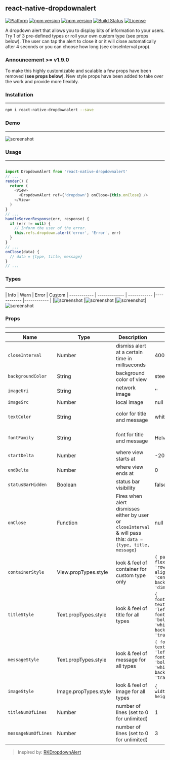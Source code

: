 ## react-native-dropdownalert

[![Platform](https://img.shields.io/badge/platform-react--native-lightgrey.svg)](http://facebook.github.io/react-native/)
[![npm version](http://img.shields.io/npm/v/react-native-dropdownalert.svg)](https://www.npmjs.com/package/react-native-dropdownalert)
[![npm version](http://img.shields.io/npm/dm/react-native-dropdownalert.svg)](https://www.npmjs.com/package/react-native-dropdownalert)
[![Build Status](https://travis-ci.org/devBrian/react-native-dropdownalert.svg?branch=master)](https://travis-ci.org/devBrian/react-native-dropdownalert)
[![License](https://img.shields.io/badge/license-MIT-blue.svg)](https://raw.github.com/devBrian/react-native-dropdownalert/master/LICENSE)

A dropdown alert that allows you to display bits of information to your users. Try 1 of 3 pre-defined types or roll your own custom type (see props below). The user can tap the alert to close it or it will close automatically after 4 seconds or you can choose how long (see closeInterval prop).

### Announcement >= v1.9.0
To make this highly customizable and scalable a few props have been removed (**see props below**). New style props have been added to take over the work and provide more flexibly.

### Installation
---
```bash
npm i react-native-dropdownalert --save
```

### Demo
---

![screenshot](https://raw.github.com/devBrian/react-native-dropdownalert/master/screenshots/demo.gif)

### Usage
---

```javascript

import DropdownAlert from 'react-native-dropdownalert'
// ...
render() {
  return (
    <View>
      <DropdownAlert ref={'dropdown'} onClose={this.onClose} />
    </View>
  )
}
// ...
handleServerResponse(err, response) {
  if (err != null) {
    // Inform the user of the error.
    this.refs.dropdown.alert('error', 'Error', err)
  }
}
// ...
onClose(data) {
  // data = {type, title, message}
}
// ...

```

### Types
---
| Info | Warn | Error | Custom
| ------------ | ------------- | ------------ |------------ |------------ |
|![screenshot](https://raw.github.com/devBrian/react-native-dropdownalert/master/screenshots/info.png) |![screenshot](https://raw.github.com/devBrian/react-native-dropdownalert/master/screenshots/warning.png) |![screenshot](https://raw.github.com/devBrian/react-native-dropdownalert/master/screenshots/error.png)|![screenshot](https://raw.github.com/devBrian/react-native-dropdownalert/master/screenshots/custom.png)

### Props
---

| Name | Type | Description | Default | Status
| ------------ | ------------- | ------------ |------------ |------------ |
| ```closeInterval``` | Number  | dismiss alert at a certain time in milliseconds | 4000 | Available
| ```backgroundColor``` | String  | background color of view | steelblue | Removed (use containerStyle)
| ```imageUri``` | String  | network image | '' | Available
| ```imageSrc``` | Number  | local image | null | Available
| ```textColor``` | String  | color for title and message | white | Removed (use messageStyle or titleStyle)
| ```fontFamily``` | String  | font for title and message | HelveticaNeue | Removed (use messageStyle or titleStyle)
| ```startDelta``` | Number  | where view starts at | -200 | Available
| ```endDelta``` | Number  | where view ends at | 0 | Available
| ```statusBarHidden``` | Boolean  | status bar visibility | false | Removed
| ```onClose``` | Function  | Fires when alert dismisses either by user or ```closeInterval``` & will pass this: ```data = {type, title, message}```  | null | Available
| ```containerStyle``` | View.propTypes.style  | look & feel of container for custom type only | ```{ padding: 12, flexDirection: 'row', alignItems: 'center', backgroundColor: 'dimgray' }``` | Available
| ```titleStyle``` | Text.propTypes.style  | look & feel of title for all types | ```{       fontSize: 16, textAlign: 'left', fontWeight: 'bold', color: 'white', backgroundColor: 'transparent' }``` | Available
| ```messageStyle``` | Text.propTypes.style  | look & feel of message for all types | ```{ fontSize: 14, textAlign: 'left', fontWeight: 'bold', color: 'white', backgroundColor: 'transparent' }``` | Available
| ```imageStyle``` | Image.propTypes.style  | look & feel of image for all types | ```{    padding: 8, width: 36, height: 36 }``` | Available
| ```titleNumOfLines``` | Number  | number of lines (set to 0 for unlimited) | 1 | Available
| ```messageNumOfLines``` | Number  | number of lines (set to 0 for unlimited) | 3 | Available


> Inspired by: [RKDropdownAlert](https://github.com/cwRichardKim/RKDropdownAlert)
